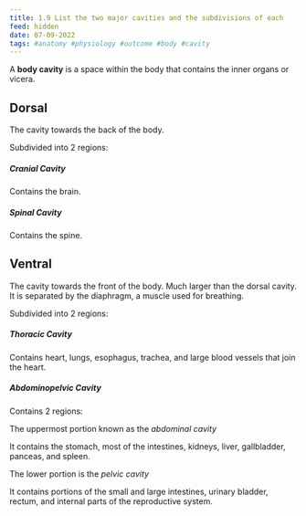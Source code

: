 ```yaml
---
title: 1.9 List the two major cavities and the subdivisions of each
feed: hidden
date: 07-09-2022
tags: #anatomy #physiology #outcome #body #cavity
---
```


A **body cavity** is a space within the body that contains the inner organs or vicera.

## Dorsal
The cavity towards the back of the body.

Subdivided into 2 regions:

##### Cranial Cavity

Contains the brain.

##### Spinal Cavity

Contains the spine.

## Ventral

The cavity towards the front of the body.
Much larger than the dorsal cavity.
It is separated by the diaphragm, a muscle used for breathing.

Subdivided into 2 regions:

##### Thoracic Cavity

Contains heart, lungs, esophagus, trachea, and large blood vessels that join the heart.

##### Abdominopelvic Cavity 

Contains 2 regions:

The uppermost portion known as the *abdominal cavity*

It contains the stomach, most of the intestines, kidneys, liver, gallbladder, panceas, and spleen.

The lower portion is the *pelvic cavity*

It contains portions of the small and large intestines, urinary bladder, rectum, and internal parts of the reproductive system.
